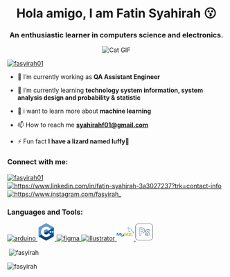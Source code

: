 <h1 align="center">Hola amigo, I am Fatin Syahirah 😗</h1>
<h3 align="center">An enthusiastic learner in computers science and electronics.</h3>

<p align="center">
  <img src="https://sarahjadephotography.wordpress.com/wp-content/uploads/2019/03/giphy.gif" alt="Cat GIF" width="500"/>
</p>

<p align="left"> <a href="https://twitter.com/fasyirah01" target="blank"><img src="https://img.shields.io/twitter/follow/fasyirah01?logo=twitter&style=for-the-badge" alt="fasyirah01" /></a> </p>

- 🫡 I’m currently working as **QA Assistant Engineer**

- 🌱 I’m currently learning **technology system information, system analysis design and probability & statistic**

- 🤝 i want to learn more about **machine learning**

- 📫 How to reach me **syahirahf01@gmail.com**

- ⚡ Fun fact **I have a lizard named luffy🦎**

<h3 align="left">Connect with me:</h3>
<p align="left">
<a href="https://twitter.com/fasyirah01" target="blank"><img align="center" src="https://raw.githubusercontent.com/rahuldkjain/github-profile-readme-generator/master/src/images/icons/Social/twitter.svg" alt="fasyirah01" height="30" width="40" /></a>
<a href="https://linkedin.com/in/https://www.linkedin.com/in/fatin-syahirah-3a3027237?trk=contact-info" target="blank"><img align="center" src="https://raw.githubusercontent.com/rahuldkjain/github-profile-readme-generator/master/src/images/icons/Social/linked-in-alt.svg" alt="https://www.linkedin.com/in/fatin-syahirah-3a3027237?trk=contact-info" height="30" width="40" /></a>
<a href="https://instagram.com/https://www.instagram.com/fasyirah_" target="blank"><img align="center" src="https://raw.githubusercontent.com/rahuldkjain/github-profile-readme-generator/master/src/images/icons/Social/instagram.svg" alt="https://www.instagram.com/fasyirah_" height="30" width="40" /></a>
</p>

<h3 align="left">Languages and Tools:</h3>
<p align="left"> <a href="https://www.arduino.cc/" target="_blank" rel="noreferrer"> <img src="https://cdn.worldvectorlogo.com/logos/arduino-1.svg" alt="arduino" width="40" height="40"/> </a> <a href="https://www.w3schools.com/cpp/" target="_blank" rel="noreferrer"> <img src="https://raw.githubusercontent.com/devicons/devicon/master/icons/cplusplus/cplusplus-original.svg" alt="cplusplus" width="40" height="40"/> </a> <a href="https://www.figma.com/" target="_blank" rel="noreferrer"> <img src="https://www.vectorlogo.zone/logos/figma/figma-icon.svg" alt="figma" width="40" height="40"/> </a> <a href="https://www.adobe.com/in/products/illustrator.html" target="_blank" rel="noreferrer"> <img src="https://www.vectorlogo.zone/logos/adobe_illustrator/adobe_illustrator-icon.svg" alt="illustrator" width="40" height="40"/> </a> <a href="https://www.mysql.com/" target="_blank" rel="noreferrer"> <img src="https://raw.githubusercontent.com/devicons/devicon/master/icons/mysql/mysql-original-wordmark.svg" alt="mysql" width="40" height="40"/> </a> <a href="https://www.photoshop.com/en" target="_blank" rel="noreferrer"> <img src="https://raw.githubusercontent.com/devicons/devicon/master/icons/photoshop/photoshop-line.svg" alt="photoshop" width="40" height="40"/> </a> </p>

<p>&nbsp;<img align="center" src="https://github-readme-stats.vercel.app/api?username=fasyirah&show_icons=true&locale=en" alt="fasyirah" /></p>

<p><img align="center" src="https://github-readme-streak-stats.herokuapp.com/?user=fasyirah&" alt="fasyirah" /></p>
